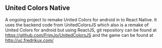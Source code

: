 ## United Colors Native

A ongoing project to remake United Colors for android in to React Native. It uses the backend code from UnitedColorsJS which also is a remake of United Colors for android but using ReactJS, git repository can be found at https://github.com/FrimJo/UnitedColorsJS and the game can be found at http://uc.fredrikux.com/
